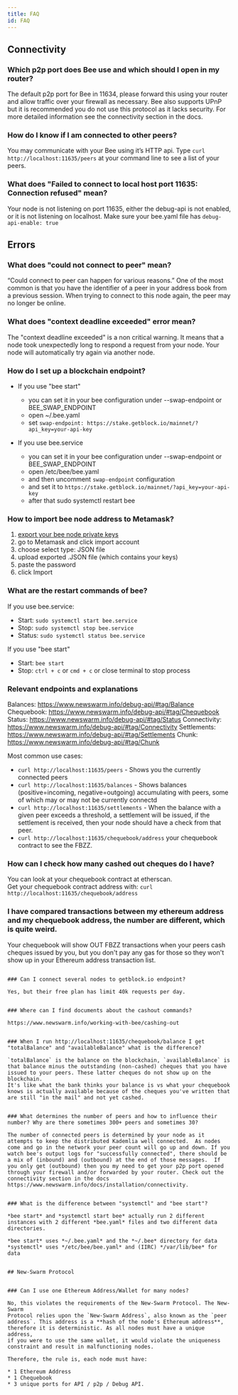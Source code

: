 ```yaml
---
title: FAQ
id: FAQ
---
```



## Connectivity

### Which p2p port does Bee use and which should I open in my router?

The default p2p port for Bee in 11634, please forward this using your router and allow traffic over your firewall as necessary. Bee also supports UPnP but it is recommended you do not use this protocol as it lacks security. For more detailed information see the connectivity section in the docs. 
<!-- https://www.newswarm.info/docs/installation/connectivity -->


### How do I know if I am connected to other peers?

You may communicate with your Bee using it’s HTTP api. Type `curl http://localhost:11635/peers` at your command line to see a list of your peers.


### What does "Failed to connect to local host port 11635: Connection refused" mean?
Your node is not listening on port 11635, either the debug-api is not enabled, or it is not listening on localhost. Make sure your bee.yaml file has `debug-api-enable: true`



## Errors

### What does "could not connect to peer" mean?

“Could connect to peer can happen for various reasons.” One of the most common is that you have the identifier of a peer in your address book from a previous session. When trying to connect to this node again, the peer may no longer be online.


### What does "context deadline exceeded" error mean?

The "context deadline exceeded" is a non critical warning. It means that a node took unexpectedly long to respond a request from your node. Your node will automatically try again via another node. 


### How do I set up a blockchain endpoint?

- If you use "bee start" 
    - you can set it in your bee configuration under --swap-endpoint or BEE_SWAP_ENDPOINT
    - open ~/.bee.yaml
    - set `swap-endpoint: https://stake.getblock.io/mainnet/?api_key=your-api-key`


- If you use bee.service
    - you can set it in your bee configuration under --swap-endpoint or BEE_SWAP_ENDPOINT
    - open /etc/bee/bee.yaml
    - and then uncomment `swap-endpoint` configuration
    - and set it to `https://stake.getblock.io/mainnet/?api_key=your-api-key`
    - after that sudo systemctl restart bee


### How to import bee node address to Metamask?

1. [export your bee node private keys](https://hackmd.io/tfKVeHaIQGewlGTC4ooESg#How-to-export-private-keys-from-the-node-with-bee-claf-installed)
2. go to Metamask and click import account
3. choose select type: JSON file
4. upload exported .JSON file (which contains your keys)
5. paste the password
6. click Import


### What are the restart commands of bee?

If you use bee.service:

- Start: `sudo systemctl start bee.service`
- Stop: `sudo systemctl stop bee.service`
- Status: `sudo systemctl status bee.service`

If you use "bee start" 

- Start: `bee start` 
- Stop: `ctrl + c` or `cmd + c` or close terminal to stop process


### Relevant endpoints and explanations

Balances: https://www.newswarm.info/debug-api/#tag/Balance
Chequebook: https://www.newswarm.info/debug-api/#tag/Chequebook
Status: https://www.newswarm.info/debug-api/#tag/Status
Connectivity: https://www.newswarm.info/debug-api/#tag/Connectivity
Settlements: https://www.newswarm.info/debug-api/#tag/Settlements
Chunk: https://www.newswarm.info/debug-api/#tag/Chunk

Most common use cases:

- `curl http://localhost:11635/peers` - Shows you the currently connected peers
- `curl http://localhost:11635/balances` - Shows balances (positive=incoming, negative=outgoing) accumulating with peers, some of which may or may not be currently connectd
- `curl http://localhost:11635/settlements` - When the balance with a given peer exceeds a threshold, a settlement will be issued, if the settlement is received, then your node should have a check from that peer.
- `curl http://localhost:11635/chequebook/address` your chequebook contract to see the FBZZ.


### How can I check how many cashed out cheques do I have?
You can look at your chequebook contract at etherscan.  
Get your chequebook contract address with: `curl http://localhost:11635/chequebook/address`


### I have compared transactions between my ethereum address and my chequebook address, the number are different, which is quite weird.

Your chequebook will show OUT FBZZ transactions when your peers cash cheques issued by you, but you don't pay any gas for those so they won't show up in your Ethereum address transaction list.

<!-- ### How to set getblock.io endpoint: -->

<!-- You need to sign up for a free account at infura.io, set up an Ethereum project, and get the XDAI API key which will include your personal API key.  Put that URL in your swap-endpoint and restart your node. -->

<!-- ``` -->
<!-- https://stake.getblock.io/mainnet/?api_key=my-api-key -->
```

### Can I connect several nodes to getblock.io endpoint?

Yes, but their free plan has limit 40k requests per day.


### Where can I find documents about the cashout commands?

https://www.newswarm.info/working-with-bee/cashing-out


### When I run http://localhost:11635/chequebook/balance I get "totalBalance" and "availableBalance" what is the difference?

`totalBalance` is the balance on the blockchain, `availableBalance` is that balance minus the outstanding (non-cashed) cheques that you have issued to your peers. These latter cheques do not show up on the blockchain.
It's like what the bank thinks your balance is vs what your chequebook knows is actually available because of the cheques you've written that are still "in the mail" and not yet cashed.


### What determines the number of peers and how to influence their number? Why are there sometimes 300+ peers and sometimes 30?

The number of connected peers is determined by your node as it attempts to keep the distributed Kademlia well connected.  As nodes come and go in the network your peer count will go up and down. If you watch bee's output logs for "successfully connected", there should be a mix of (inbound) and (outbound) at the end of those messages.  If you only get (outbound) then you my need to get your p2p port opened through your firewall and/or forwarded by your router. Check out the connectivity section in the docs https://www.newswarm.info/docs/installation/connectivity.


### What is the difference between "systemctl" and "bee start"?

*bee start* and *systemctl start bee* actually run 2 different instances with 2 different *bee.yaml* files and two different data directories.

*bee start* uses *~/.bee.yaml* and the *~/.bee* directory for data
*systemctl* uses */etc/bee/bee.yaml* and (IIRC) */var/lib/bee* for data


## New-Swarm Protocol


### Can I use one Ethereum Address/Wallet for many nodes?

No, this violates the requirements of the New-Swarm Protocol. The New-Swarm 
Protocol relies upon the `New-Swarm Address`, also known as the `peer 
address`. This address is a **hash of the node's Ethereum address**, 
therefore it is deterministic. As all nodes must have a unique address,
if you were to use the same wallet, it would violate the uniqueness 
constraint and result in malfunctioning nodes.

Therefore, the rule is, each node must have:

* 1 Ethereum Address
* 1 Chequebook
* 3 unique ports for API / p2p / Debug API.
